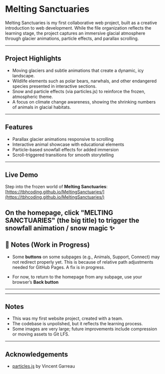 # Melting Sanctuaries

Melting Sanctuaries is my first collaborative web project, built as a creative introduction to web development. While the file organization reflects the learning stage, the project captures an immersive glacial atmosphere through glacier animations, particle effects, and parallax scrolling.

---

## Project Highlights

- Moving glaciers and subtle animations that create a dynamic, icy landscape.  
- Wildlife elements such as polar bears, narwhals, and other endangered species presented in interactive sections.  
- Snow and particle effects (via particles.js) to reinforce the frozen, atmospheric theme.  
- A focus on climate change awareness, showing the shrinking numbers of animals in glacial habitats.  

---

## Features

- Parallax glacier animations responsive to scrolling  
- Interactive animal showcase with educational elements  
- Particle-based snowfall effects for added immersion  
- Scroll-triggered transitions for smooth storytelling  

---

## Live Demo

Step into the frozen world of **Melting Sanctuaries**:  
[https://tbhcoding.github.io/MeltingSanctuaries/](https://tbhcoding.github.io/MeltingSanctuaries/)

On the homepage, click **"MELTING SANCTUARIES"** (the big title) to trigger the **snowfall animation / snow magic** ✨  
 ---

## 🔧 Notes (Work in Progress)

- Some **buttons** on some subpages (e.g., Animals, Support, Connect) may not redirect properly yet.  This is because of relative path adjustments needed for GitHub Pages. A fix is in progress.  

- For now, to return to the homepage from any subpage, use your browser’s **Back button**

---

---

## Notes

- This was my first website project, created with a team.  
- The codebase is unpolished, but it reflects the learning process.  
- Some images are very large; future improvements include compression or moving assets to Git LFS.  

---

## Acknowledgements

- [particles.js](https://github.com/VincentGarreau/particles.js) by Vincent Garreau  
